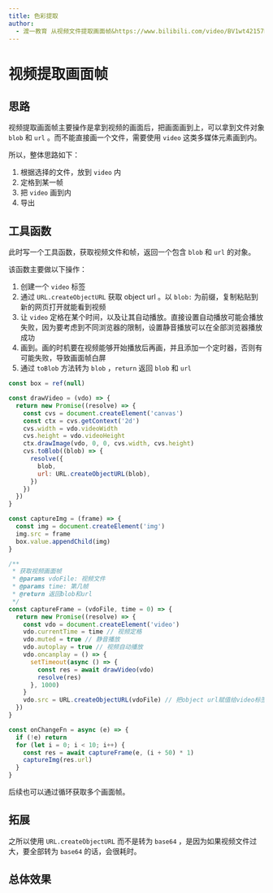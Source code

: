 ```yaml
---
title: 色彩提取
author:
  - 渡一教育 从视频文件提取画面帧&https://www.bilibili.com/video/BV1wt42157Dk
---
```


# 视频提取画面帧

## 思路

视频提取画面帧主要操作是拿到视频的画面后，把画面画到<word text="Canvas" />上，<word text="Canvas" />可以拿到文件对象 `blob` 和 `url` 。而<word text="Canvas" />不能直接画一个文件，需要使用 `video` 这类多媒体元素画到<word text="Canvas" />内。

所以，整体思路如下：

1. 根据选择的文件，放到 `video` 内
2. 定格到某一帧
3. 把 `video` 画到<word text="Canvas" />内
4. 导出

## 工具函数

此时写一个工具函数，获取视频文件和帧，返回一个包含 `blob` 和 `url` 的对象。

该函数主要做以下操作：

1. 创建一个 `video` 标签
2. 通过 `URL.createObjectURL` 获取 object url 。以 `blob:` 为前缀，复制粘贴到新的网页打开就能看到视频
3. 让 `video` 定格在某个时间，以及让其自动播放。直接设置自动播放可能会播放失败，因为要考虑到不同浏览器的限制，设置静音播放可以在全部浏览器播放成功
4. 画到<word text="Canvas" />。画的时机要在视频能够开始播放后再画，并且添加一个定时器，否则有可能失败，导致画面帧白屏
5. 通过 `toBlob` 方法转为 `blob` ，`return` 返回 `blob` 和 `url`

```js
const box = ref(null)

const drawVideo = (vdo) => {
  return new Promise((resolve) => {
    const cvs = document.createElement('canvas')
    const ctx = cvs.getContext('2d')
    cvs.width = vdo.videoWidth
    cvs.height = vdo.videoHeight
    ctx.drawImage(vdo, 0, 0, cvs.width, cvs.height)
    cvs.toBlob((blob) => {
      resolve({
        blob,
        url: URL.createObjectURL(blob),
      })
    })
  })
}

const captureImg = (frame) => {
  const img = document.createElement('img')
  img.src = frame
  box.value.appendChild(img)
}

/**
 * 获取视频画面帧
 * @params vdoFile: 视频文件
 * @params time: 第几帧
 * @return 返回blob和url
 */
const captureFrame = (vdoFile, time = 0) => {
  return new Promise((resolve) => {
    const vdo = document.createElement('video')
    vdo.currentTime = time // 视频定格
    vdo.muted = true // 静音播放
    vdo.autoplay = true // 视频自动播放
    vdo.oncanplay = () => {
      setTimeout(async () => {
        const res = await drawVideo(vdo)
        resolve(res)
      }, 1000)
    }
    vdo.src = URL.createObjectURL(vdoFile) // 把object url赋值给video标签的src，blob:为前缀，复制粘贴到新的网页打开就能看到视频
  })
}

const onChangeFn = async (e) => {
  if (!e) return
  for (let i = 0; i < 10; i++) {
    const res = await captureFrame(e, (i + 50) * 1)
    captureImg(res.url)
  }
}
```

后续也可以通过循环获取多个画面帧。

## 拓展

之所以使用 `URL.createObjectURL` 而不是转为 `base64` ，是因为如果视频文件过大，要全部转为 `base64` 的话，会很耗时。

## 总体效果

<myIframe url="https://duyidao.github.io/blogweb/#/info/canvas/video" />

